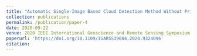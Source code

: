 ```yaml
---
title: "Automatic Single-Image Based Cloud Detection Method Without Prior Information"
collection: publications
permalink: /publication/paper-4
date: 2020-09-22
venue: 2020 IEEE International Geoscience and Remote Sensing Symposium (IGARSS 2020)
paperurl: 'https://doi.org/10.1109/IGARSS39084.2020.9324096'
citation: 
---
```

